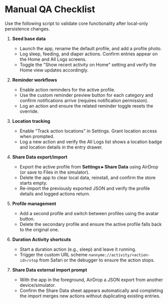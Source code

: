 # Manual QA Checklist

Use the following script to validate core functionality after local-only persistence changes.

1. **Seed base data**
   - Launch the app, rename the default profile, and add a profile photo.
   - Log sleep, feeding, and diaper actions. Confirm entries appear on the Home and All Logs screens.
   - Toggle the "Show recent activity on Home" setting and verify the Home view updates accordingly.

2. **Reminder workflows**
   - Enable action reminders for the active profile.
   - Use the custom reminder preview button for each category and confirm notifications arrive (requires notification permission).
   - Log an action and ensure the related reminder toggle resets the override.

3. **Location tracking**
   - Enable "Track action locations" in Settings. Grant location access when prompted.
   - Log a new action and verify the All Logs list shows a location badge and location details in the entry drawer.

4. **Share Data export/import**
   - Export the active profile from **Settings ▸ Share Data** using AirDrop (or save to Files in the simulator).
   - Delete the app to clear local data, reinstall, and confirm the store starts empty.
   - Re-import the previously exported JSON and verify the profile details and logged actions return.

5. **Profile management**
   - Add a second profile and switch between profiles using the avatar button.
   - Delete the secondary profile and ensure the active profile falls back to the original one.

6. **Duration Activity shortcuts**
   - Start a duration action (e.g., sleep) and leave it running.
   - Trigger the custom URL scheme `nannyme://activity/<action-id>/stop` from Safari or the debugger to ensure the action stops.

7. **Share Data external import prompt**
   - With the app in the foreground, AirDrop a JSON export from another device/simulator.
   - Confirm the Share Data sheet appears automatically and completing the import merges new actions without duplicating existing entries.
